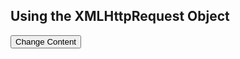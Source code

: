 <!DOCTYPE html>
<html>
<body>

<h2>Using the XMLHttpRequest Object</h2>

<div id="demo">
<button type="button" onclick="loadXMLDoc()">Change Content</button>
</div>

<script>
function loadXMLDoc() {
  var xhttp = new XMLHttpRequest();
  xhttp.onreadystatechange = function() {
    if (this.readyState == 4 && this.status == 200) {
      alert(this.responseText);
    }
  };
  xhttp.open("GET", "http://172.16.1.65/users", true);
  xhttp.send();
}

loadXMLDoc();
</script>

</body>
</html>
